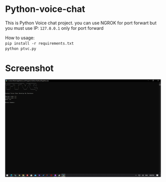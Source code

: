 # Python-voice-chat

This is Python Voice chat project. you can use NGROK for port forwart but you must use IP: <code>127.0.0.1</code> only for port forward

How to usage:<br>
<code>pip install -r requirements.txt</code><br>
<code>python ptvc.py</code>

# Screenshot
<img src='https://github.com/Karibura-Cyber/Python-voice-chat/raw/main/sda.png'>



